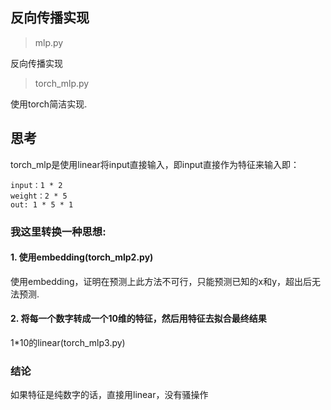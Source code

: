 ## 反向传播实现

> mlp.py

反向传播实现

> torch_mlp.py

使用torch简洁实现.


## 思考

torch_mlp是使用linear将input直接输入，即input直接作为特征来输入即：
```
input：1 * 2
weight：2 * 5
out: 1 * 5 * 1
```

### 我这里转换一种思想:
#### 1. 使用embedding(torch_mlp2.py)
使用embedding，证明在预测上此方法不可行，只能预测已知的x和y，超出后无法预测.


#### 2. 将每一个数字转成一个10维的特征，然后用特征去拟合最终结果

1*10的linear(torch_mlp3.py)

### 结论

如果特征是纯数字的话，直接用linear，没有骚操作






